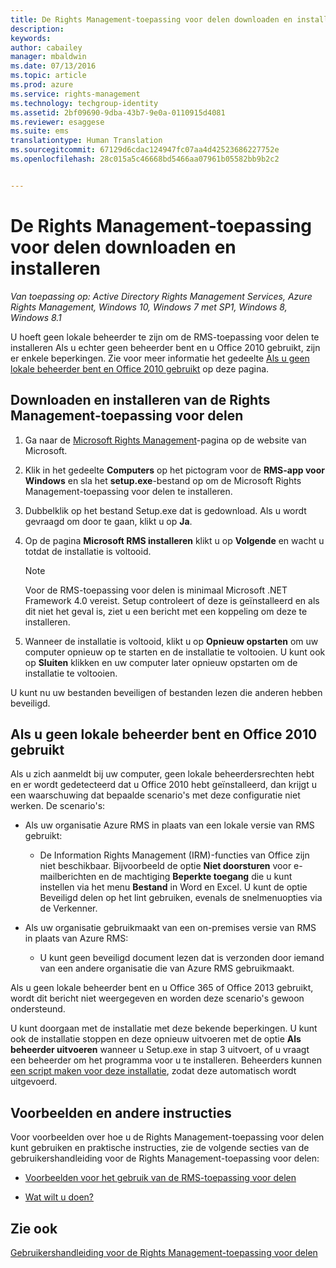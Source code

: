 ```yaml
---
title: De Rights Management-toepassing voor delen downloaden en installeren | Azure RMS
description: 
keywords: 
author: cabailey
manager: mbaldwin
ms.date: 07/13/2016
ms.topic: article
ms.prod: azure
ms.service: rights-management
ms.technology: techgroup-identity
ms.assetid: 2bf09690-9dba-43b7-9e0a-0110915d4081
ms.reviewer: esaggese
ms.suite: ems
translationtype: Human Translation
ms.sourcegitcommit: 67129d6cdac124947fc07aa4d42523686227752e
ms.openlocfilehash: 28c015a5c46668bd5466aa07961b05582bb9b2c2


---
```


# De Rights Management-toepassing voor delen downloaden en installeren

*Van toepassing op: Active Directory Rights Management Services, Azure Rights Management, Windows 10, Windows 7 met SP1, Windows 8, Windows 8.1*

U hoeft geen lokale beheerder te zijn om de RMS-toepassing voor delen te installeren Als u echter geen beheerder bent en u Office 2010 gebruikt, zijn er enkele beperkingen. Zie voor meer informatie het gedeelte [Als u geen lokale beheerder bent en Office 2010 gebruikt](#if-you-are-not-a-local-administrator-and-use-office-2010) op deze pagina.

## Downloaden en installeren van de Rights Management-toepassing voor delen

1.  Ga naar de [Microsoft Rights Management](http://go.microsoft.com/fwlink/?LinkId=303970)-pagina op de website van Microsoft.

2.  Klik in het gedeelte **Computers** op het pictogram voor de **RMS-app voor Windows** en sla het **setup.exe**-bestand op om de Microsoft Rights Management-toepassing voor delen te installeren.

3.  Dubbelklik op het bestand Setup.exe dat is gedownload. Als u wordt gevraagd om door te gaan, klikt u op **Ja**.

4.  Op de pagina **Microsoft RMS installeren** klikt u op **Volgende** en wacht u totdat de installatie is voltooid.

    > [!NOTE]
    > Voor de RMS-toepassing voor delen is minimaal Microsoft .NET Framework 4.0 vereist. Setup controleert of deze is geïnstalleerd en als dit niet het geval is, ziet u een bericht met een koppeling om deze te installeren.

5.  Wanneer de installatie is voltooid, klikt u op **Opnieuw opstarten** om uw computer opnieuw op te starten en de installatie te voltooien. U kunt ook op **Sluiten** klikken en uw computer later opnieuw opstarten om de installatie te voltooien.

U kunt nu uw bestanden beveiligen of bestanden lezen die anderen hebben beveiligd.

## Als u geen lokale beheerder bent en Office 2010 gebruikt
Als u zich aanmeldt bij uw computer, geen lokale beheerdersrechten hebt en er wordt gedetecteerd dat u Office 2010 hebt geïnstalleerd, dan krijgt u een waarschuwing dat bepaalde scenario's met deze configuratie niet werken. De scenario's:

-   Als uw organisatie Azure RMS in plaats van een lokale versie van RMS gebruikt:

    -   De Information Rights Management (IRM)-functies van Office zijn niet beschikbaar. Bijvoorbeeld de optie **Niet doorsturen** voor e-mailberichten en de machtiging **Beperkte toegang** die u kunt instellen via het menu **Bestand** in Word en Excel. U kunt de optie Beveiligd delen op het lint gebruiken, evenals de snelmenuopties via de Verkenner.

-   Als uw organisatie gebruikmaakt van een on-premises versie van RMS in plaats van Azure RMS:

    -   U kunt geen beveiligd document lezen dat is verzonden door iemand van een andere organisatie die van Azure RMS gebruikmaakt.

Als u geen lokale beheerder bent en u Office 365 of Office 2013 gebruikt, wordt dit bericht niet weergegeven en worden deze scenario's gewoon ondersteund.

U kunt doorgaan met de installatie met deze bekende beperkingen. U kunt ook de installatie stoppen en deze opnieuw uitvoeren met de optie **Als beheerder uitvoeren** wanneer u Setup.exe in stap 3 uitvoert, of u vraagt een beheerder om het programma voor u te installeren. Beheerders kunnen [een script maken voor deze installatie](sharing-app-admin-guide.md#automatic-deployment-for-the-microsoft-rights-management-sharing-application), zodat deze automatisch wordt uitgevoerd.

## Voorbeelden en andere instructies
Voor voorbeelden over hoe u de Rights Management-toepassing voor delen kunt gebruiken en praktische instructies, zie de volgende secties van de gebruikershandleiding voor de Rights Management-toepassing voor delen:

-   [Voorbeelden voor het gebruik van de RMS-toepassing voor delen](sharing-app-user-guide.md#examples-for-using-the-rms-sharing-application)

-   [Wat wilt u doen?](sharing-app-user-guide.md#what-do-you-want-to-do)

## Zie ook
[Gebruikershandleiding voor de Rights Management-toepassing voor delen](sharing-app-user-guide.md)




<!--HONumber=Jul16_HO3-->


